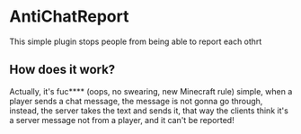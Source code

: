 # AntiChatReport
This simple plugin stops people from being able to report each othrt

How does it work?
--
Actually, it's fuc**** (oops, no swearing, new Minecraft rule) simple, when a player sends a chat message, the message is not gonna go through, instead, the server takes the text and sends it, that way the clients think it's a server message not from a player, and it can't be reported!
